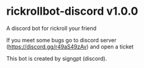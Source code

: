 # rickrollbot-discord v1.0.0
A discord bot for rickroll your friend

If you meet some bugs go to discord server (https://discord.gg/r49aS49zAv) and open a ticket

This bot is created by signgpt (discord).
